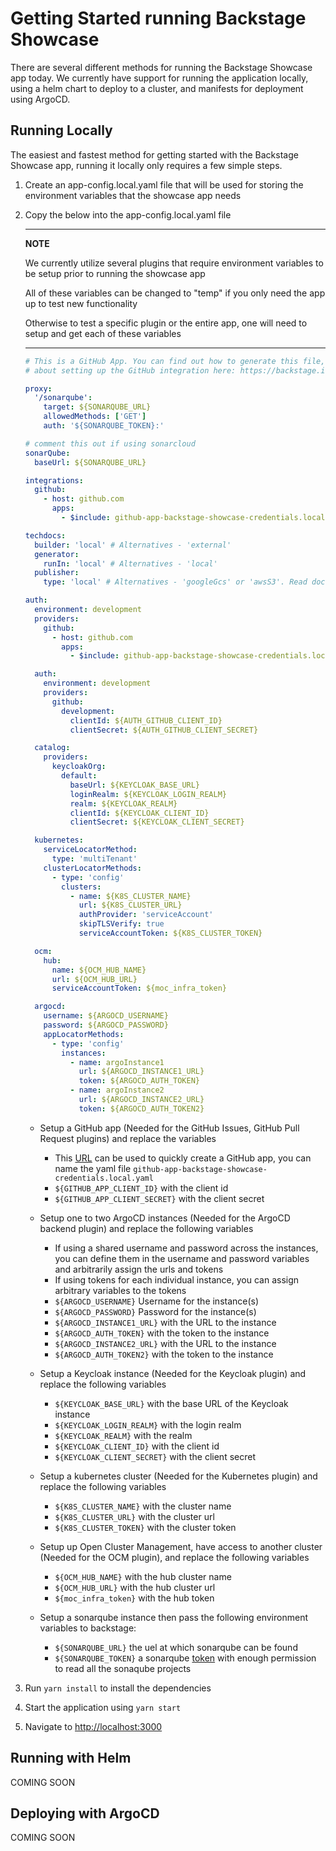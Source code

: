 # Getting Started running Backstage Showcase

There are several different methods for running the Backstage Showcase app today. We currently have support for running the application locally, using a helm chart to deploy to a cluster, and manifests for deployment using ArgoCD.

## Running Locally

The easiest and fastest method for getting started with the Backstage Showcase app, running it locally only requires a few simple steps.

1. Create an app-config.local.yaml file that will be used for storing the environment variables that the showcase app needs

2. Copy the below into the app-config.local.yaml file

   ***

   **NOTE**

   We currently utilize several plugins that require environment variables to be setup prior to running the showcase app

   All of these variables can be changed to "temp" if you only need the app up to test new functionality

   Otherwise to test a specific plugin or the entire app, one will need to setup and get each of these variables

   ***

   ```yaml
   # This is a GitHub App. You can find out how to generate this file, and more information
   # about setting up the GitHub integration here: https://backstage.io/docs/integrations/github/github-apps

   proxy:
     '/sonarqube':
       target: ${SONARQUBE_URL}
       allowedMethods: ['GET']
       auth: '${SONARQUBE_TOKEN}:'

   # comment this out if using sonarcloud
   sonarQube:
     baseUrl: ${SONARQUBE_URL}

   integrations:
     github:
       - host: github.com
         apps:
           - $include: github-app-backstage-showcase-credentials.local.yaml

   techdocs:
     builder: 'local' # Alternatives - 'external'
     generator:
       runIn: 'local' # Alternatives - 'local'
     publisher:
       type: 'local' # Alternatives - 'googleGcs' or 'awsS3'. Read documentation for using alternatives.

   auth:
     environment: development
     providers:
       github:
         - host: github.com
           apps:
             - $include: github-app-backstage-showcase-credentials.local.yaml

     auth:
       environment: development
       providers:
         github:
           development:
             clientId: ${AUTH_GITHUB_CLIENT_ID}
             clientSecret: ${AUTH_GITHUB_CLIENT_SECRET}

     catalog:
       providers:
         keycloakOrg:
           default:
             baseUrl: ${KEYCLOAK_BASE_URL}
             loginRealm: ${KEYCLOAK_LOGIN_REALM}
             realm: ${KEYCLOAK_REALM}
             clientId: ${KEYCLOAK_CLIENT_ID}
             clientSecret: ${KEYCLOAK_CLIENT_SECRET}

     kubernetes:
       serviceLocatorMethod:
         type: 'multiTenant'
       clusterLocatorMethods:
         - type: 'config'
           clusters:
             - name: ${K8S_CLUSTER_NAME}
               url: ${K8S_CLUSTER_URL}
               authProvider: 'serviceAccount'
               skipTLSVerify: true
               serviceAccountToken: ${K8S_CLUSTER_TOKEN}

     ocm:
       hub:
         name: ${OCM_HUB_NAME}
         url: ${OCM_HUB_URL}
         serviceAccountToken: ${moc_infra_token}

     argocd:
       username: ${ARGOCD_USERNAME}
       password: ${ARGOCD_PASSWORD}
       appLocatorMethods:
         - type: 'config'
           instances:
             - name: argoInstance1
               url: ${ARGOCD_INSTANCE1_URL}
               token: ${ARGOCD_AUTH_TOKEN}
             - name: argoInstance2
               url: ${ARGOCD_INSTANCE2_URL}
               token: ${ARGOCD_AUTH_TOKEN2}
   ```

   - Setup a GitHub app (Needed for the GitHub Issues, GitHub Pull Request plugins) and replace the variables

     - This [URL](https://backstage.io/docs/integrations/github/github-apps) can be used to quickly create a GitHub app, you can name the yaml file `github-app-backstage-showcase-credentials.local.yaml`
     - `${GITHUB_APP_CLIENT_ID}` with the client id
     - `${GITHUB_APP_CLIENT_SECRET}` with the client secret

   - Setup one to two ArgoCD instances (Needed for the ArgoCD backend plugin) and replace the following variables

     - If using a shared username and password across the instances, you can define them in the username and password variables and arbitrarily assign the urls and tokens
     - If using tokens for each individual instance, you can assign arbitrary variables to the tokens
     - `${ARGOCD_USERNAME}` Username for the instance(s)
     - `${ARGOCD_PASSWORD}` Password for the instance(s)
     - `${ARGOCD_INSTANCE1_URL}` with the URL to the instance
     - `${ARGOCD_AUTH_TOKEN}` with the token to the instance
     - `${ARGOCD_INSTANCE2_URL}` with the URL to the instance
     - `${ARGOCD_AUTH_TOKEN2}` with the token to the instance

   - Setup a Keycloak instance (Needed for the Keycloak plugin) and replace the following variables

     - `${KEYCLOAK_BASE_URL}` with the base URL of the Keycloak instance
     - `${KEYCLOAK_LOGIN_REALM}` with the login realm
     - `${KEYCLOAK_REALM}` with the realm
     - `${KEYCLOAK_CLIENT_ID}` with the client id
     - `${KEYCLOAK_CLIENT_SECRET}` with the client secret

   - Setup a kubernetes cluster (Needed for the Kubernetes plugin) and replace the following variables

     - `${K8S_CLUSTER_NAME}` with the cluster name
     - `${K8S_CLUSTER_URL}` with the cluster url
     - `${K8S_CLUSTER_TOKEN}` with the cluster token

   - Setup up Open Cluster Management, have access to another cluster (Needed for the OCM plugin), and replace the following variables

     - `${OCM_HUB_NAME}` with the hub cluster name
     - `${OCM_HUB_URL}` with the hub cluster url
     - `${moc_infra_token}` with the hub token

   - Setup a sonarqube instance then pass the following environment variables to backstage:
     - `${SONARQUBE_URL}` the uel at which sonarqube can be found
     - `${SONARQUBE_TOKEN}` a sonarqube [token](https://docs.sonarqube.org/9.8/user-guide/user-account/generating-and-using-tokens/) with enough permission to read all the sonaqube projects

3. Run `yarn install` to install the dependencies

4. Start the application using `yarn start`

5. Navigate to <http://localhost:3000>

## Running with Helm

COMING SOON

## Deploying with ArgoCD

COMING SOON

